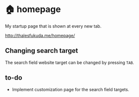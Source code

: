 # :house: homepage
My startup page that is shown at every new tab.

http://thalesfukuda.me/homepage/

## Changing search target
The search field website target can be changed by pressing `TAB`. 


## to-do
- Implement customization page for the search field targets.
